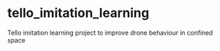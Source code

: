 # tello_imitation_learning
Tello imitation learning project to improve drone behaviour in confined space

